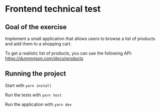 # Frontend technical test

## Goal of the exercise

Implement a small application that allows users to browse a list of products and add them to a shopping cart.

To get a realistic list of products, you can use the following API: https://dummyjson.com/docs/products

## Running the project

Start with
```yarn install```

Run the tests with
```yarn test```

Run the application with
```yarn dev```